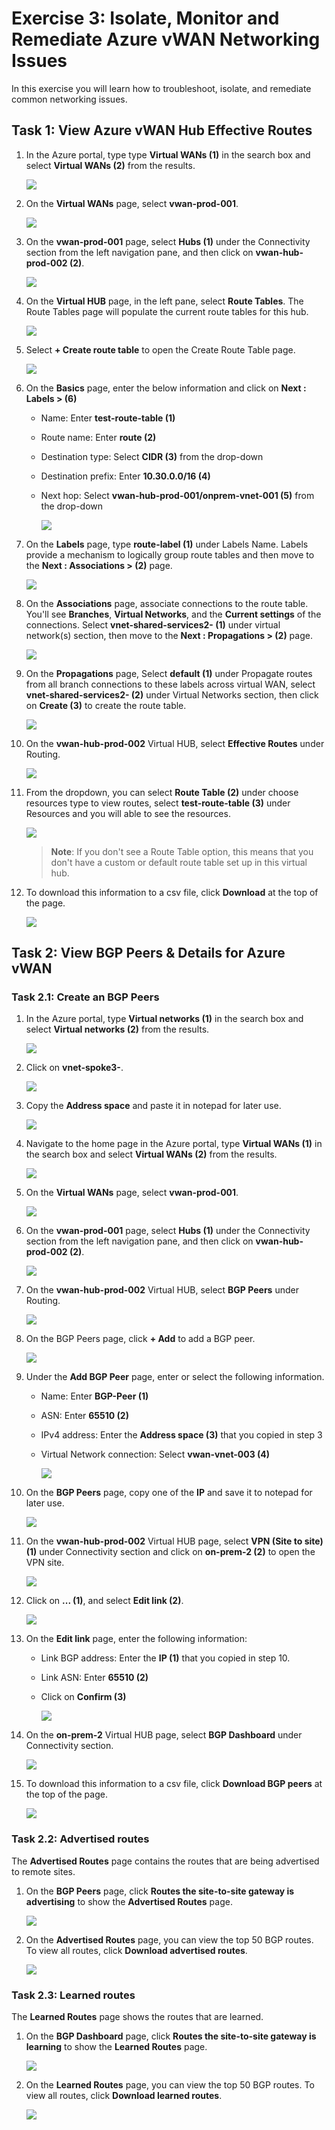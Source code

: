 # Exercise 3: Isolate, Monitor and Remediate Azure vWAN Networking Issues

In this exercise you will learn how to troubleshoot, isolate, and remediate common networking issues.

## Task 1: View Azure vWAN Hub Effective Routes

1. In the Azure portal, type type **Virtual WANs (1)** in the search box and select **Virtual WANs (2)** from the results.

    ![](media/11.png)

1. On the **Virtual WANs** page, select **vwan-prod-001**.

   ![](media/12.png)

1. On the **vwan-prod-001** page, select **Hubs (1)** under the Connectivity section from the left navigation pane, and then click on **vwan-hub-prod-002 (2)**.

   ![](media/64.png)

1. On the **Virtual HUB** page, in the left pane, select **Route Tables**. The Route Tables page will populate the current route tables for this hub.

    ![](media/51.png)


1. Select **+ Create route table** to open the Create Route Table page.

    ![](media/52.png)

1. On the **Basics** page, enter the below information and click on **Next : Labels > (6)**

    - Name: Enter **test-route-table (1)**

    - Route name: Enter **route (2)**

    - Destination type: Select **CIDR (3)** from the drop-down

    - Destination prefix: Enter **10.30.0.0/16 (4)**

    - Next hop: Select **vwan-hub-prod-001/onprem-vnet-001 (5)** from the drop-down

        ![](media/44.png)

1. On the **Labels** page, type **route-label (1)** under Labels Name. Labels provide a mechanism to logically group route tables and then move to the **Next : Associations > (2)** page.

    ![](media/45.png)

1. On the **Associations** page, associate connections to the route table. You'll see **Branches**, **Virtual Networks**, and the **Current settings** of the connections. Select **vnet-shared-services2-<inject key="DeploymentID" enableCopy="false"/> (1)** under virtual network(s) section, then move to the **Next : Propagations > (2)** page.

    ![](media/57.png)

1. On the **Propagations** page, Select **default (1)** under Propagate routes from all branch connections to these labels across virtual WAN, select **vnet-shared-services2-<inject key="DeploymentID" enableCopy="false"/> (2)** under Virtual Networks section, then click on **Create (3)** to create the route table.

    ![](media/58.png)

1. On the **vwan-hub-prod-002** Virtual HUB, select **Effective Routes** under Routing.

    ![](media/50.png)

1. From the dropdown, you can select **Route Table (2)** under choose resources type to view routes, select **test-route-table (3)** under Resources and you will able to see the resources.

    ![](media/59.png)

    >**Note**: If you don't see a Route Table option, this means that you don't have a custom or default route table set up in this virtual hub.


1. To download this information to a csv file, click **Download** at the top of the page.

    ![](media/60.png)


## Task 2: View BGP Peers & Details for Azure vWAN

### Task 2.1: Create an BGP Peers

1. In the Azure portal, type **Virtual networks (1)** in the search box and select **Virtual networks (2)** from the results.

    ![](media/54.png)

1. Click on **vnet-spoke3-<inject key="DeploymentID" enableCopy="false"/>**.

    ![](media/61.png)

1. Copy the **Address space** and paste it in notepad for later use.

    ![](media/62.png)

1. Navigate to the home page in the Azure portal, type **Virtual WANs (1)** in the search box and select **Virtual WANs (2)** from the results.

    ![](media/11.png)

1. On the **Virtual WANs** page, select **vwan-prod-001**.

   ![](media/12.png)

1. On the **vwan-prod-001** page, select **Hubs (1)** under the Connectivity section from the left navigation pane, and then click on **vwan-hub-prod-002 (2)**.

    ![](media/64.png)

1. On the **vwan-hub-prod-002** Virtual HUB, select **BGP Peers** under Routing.

    ![](media/53.png)

1. On the BGP Peers page, click **+ Add** to add a BGP peer.

    ![](media/56.png)

1. Under the **Add BGP Peer** page, enter or select the following information.

    - Name: Enter **BGP-Peer (1)**

    - ASN: Enter **65510 (2)**

    - IPv4 address: Enter the **Address space (3)** that you copied in step 3

    - Virtual Network connection: Select **vwan-vnet-003 (4)**

        ![](media/63.png)

1. On the **BGP Peers** page, copy one of the **IP** and save it to notepad for later use.

    ![](media/65.png)

1. On the **vwan-hub-prod-002** Virtual HUB page, select **VPN (Site to site) (1)** under Connectivity section and click on **on-prem-2 (2)** to open the VPN site.

    ![](media/66.png)

1. Click on **... (1)**, and select **Edit link (2)**.

    ![](media/67.png)


1. On the **Edit link** page, enter the following information:

    - Link BGP address: Enter the **IP (1)** that you copied in step 10.

    - Link ASN: Enter **65510 (2)**

    - Click on **Confirm (3)**

        ![](media/68.png)


1. On the **on-prem-2** Virtual HUB page, select **BGP Dashboard** under Connectivity section.

    ![](media/69.png)


1. To download this information to a csv file, click **Download BGP peers** at the top of the page.


    ![](media/70.png)

### Task 2.2: Advertised routes

The **Advertised Routes** page contains the routes that are being advertised to remote sites.

1. On the **BGP Peers** page, click **Routes the site-to-site gateway is advertising** to show the **Advertised Routes** page.

    ![](media/71.png)

1. On the **Advertised Routes** page, you can view the top 50 BGP routes. To view all routes, click **Download advertised routes**.

    ![](media/72.png)

### Task 2.3: Learned routes

The **Learned Routes** page shows the routes that are learned.

1. On the **BGP Dashboard** page, click **Routes the site-to-site gateway is learning** to show the **Learned Routes** page.

    ![](media/73.png)

1. On the **Learned Routes** page, you can view the top 50 BGP routes. To view all routes, click **Download learned routes**.

    ![](media/74.png)









